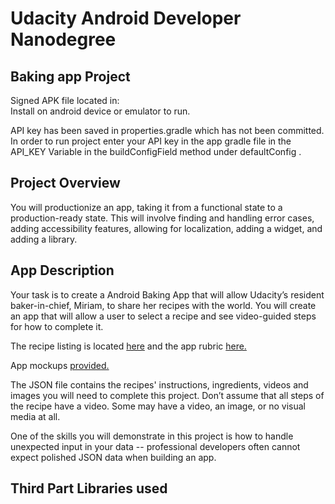 # Udacity Android Developer Nanodegree

## Baking app Project

Signed APK file located in:  
Install on android device or emulator to run. 

API key has been saved in properties.gradle which has not been committed. In order to run project enter your API key in the app gradle file in the API_KEY Variable in the buildConfigField method under defaultConfig .


## Project Overview
You will productionize an app, taking it from a functional state to a production-ready state. This will involve finding and handling error cases, adding accessibility features, allowing for localization, adding a widget, and adding a library.

## App Description
Your task is to create a Android Baking App that will allow Udacity’s resident baker-in-chief, Miriam, to share her recipes with the world. You will create an app that will allow a user to select a recipe and see video-guided steps for how to complete it.
   
The recipe listing is located [here](http://go.udacity.com/android-baking-app-json) and the app rubric [here.](https://review.udacity.com/#!/rubrics/829/view )

App mockups [provided.](https://d17h27t6h515a5.cloudfront.net/topher/2017/March/58dee986_bakingapp-mocks/bakingapp-mocks.pdf)
   
The JSON file contains the recipes' instructions, ingredients, videos and images you will need to complete this project. Don’t assume that all steps of the recipe have a video. Some may have a video, an image, or no visual media at all.
   
One of the skills you will demonstrate in this project is how to handle unexpected input in your data -- professional developers often cannot expect polished JSON data when building an app.

## Third Part Libraries used
